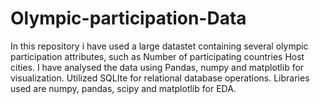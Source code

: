 # Olympic-participation-Data
In this repository i have used a large datastet containing several olympic participation attributes, such as Number of participating countries	Host cities.
I have analysed the data using Pandas, numpy and matplotlib for visualization. Utilized SQLIte for relational database operations.
Libraries used are numpy, pandas, scipy and matplotlib for EDA.
